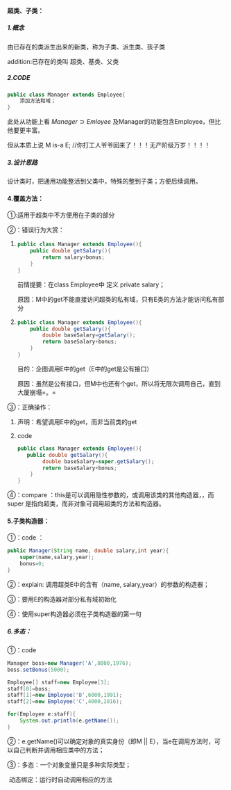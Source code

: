 #### 超类、子类：

##### 1.概念

由已存在的类派生出来的新类，称为子类、派生类、孩子类

addition:已存在的类叫 超类、基类、父类

##### 2.CODE

```java
public class Manager extends Employee{
    添加方法和域；
}
```

此处从功能上看 $Manager \supset Emloyee$ 及Manager的功能包含Employee，但比他要更丰富。

但从本质上说 M is-a E;  //你打工人爷爷回来了！！！无产阶级万岁！！！！

##### 3.设计思路

设计类时，把通用功能整活到父类中，特殊的整到子类；方便后续调用。

#### 4.覆盖方法：

①:适用于超类中不方便用在子类的部分

②：错误行为大赏：

1. ```java
   public class Manager extends Employee(){
       public double getSalary(){
           return salary+bonus;
       }
   }
   ```

   前情提要：在class Employee中 定义 private salary；

   原因：M中的get不能直接访问超类的私有域，只有E类的方法才能访问私有部分

2. ```java
   public class Manager extends Employee(){
       public double getSalary(){
           double baseSalary=getSalary();
           return baseSalary+bonus;
       }
   }
   ```

   目的：企图调用E中的get（E中的get是公有接口）

   原因：虽然是公有接口，但M中也还有个get，所以将无限次调用自己，直到大厦崩塌=。=

③：正确操作：

1. 声明：希望调用E中的get，而非当前类的get

2. code

   ```java
   public class Manager extends Employee(){
      public double getSalary(){
           double baseSalary=super.getSalary();
           return baseSalary+bonus;
       }
   }
   ```

④：compare ：this是可以调用隐性参数的，或调用该类的其他构造器，，而super 是指向超类，而非对象可调用超类的方法和构造器。

#### 5.子类构造器：

①：code ：

```java
public Manager(String name, double salary,int year){
    super(name,salary,year);
    bonus=0;
}
```

②：explain: 调用超类E中的含有（name, salary,year）的参数的构造器；

③：要用E的构造器对部分私有域初始化

④：使用super构造器必须在子类构造器的第一句

##### 6.多态：

①：code

```java
Manager boss=new Manager('A',8000,1976);
boss.setBonus(5000);

Employee[] staff=new Employee[3];
staff[0]=boss;
staff[1]=new Employee('B',6000,1991);
staff[2]=new Employee('C',4000,2016);

for(Employee e:staff){
    System.out.println(e.getName());
}
```

②：e.getName()可以确定对象的真实身份（即M || E），当e在调用方法时，可以自己判断并调用相应类中的方法；

③：多态：一个对象变量只是多种实际类型；

​        动态绑定：运行时自动调用相应的方法